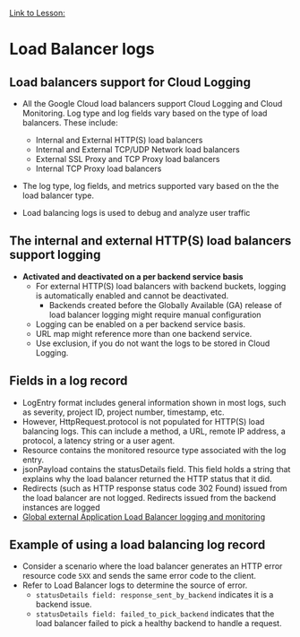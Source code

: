 [Link to Lesson:](https://www.cloudskillsboost.google/paths/15/course_templates/864/video/467977)

# Load Balancer logs

## Load balancers support for Cloud Logging
- All the Google Cloud load balancers support Cloud Logging and Cloud Monitoring. Log type and log fields vary based on the type of load balancers. These include:
    - Internal and External HTTP(S) load balancers
    - Internal and External TCP/UDP Network load balancers
    - External SSL Proxy and TCP Proxy load balancers
    - Internal TCP Proxy load balancers

- The log type, log fields, and metrics supported vary based on the the load balancer type.
- Load balancing logs is used to debug and analyze user traffic

## The internal and external HTTP(S) load balancers support logging
- **Activated and deactivated on a per backend service basis**
    - For external HTTP(S) load balancers with backend buckets, logging is automatically enabled and cannot be deactivated.
        - Backends created before the Globally Available (GA) release of load balancer logging might require manual configuration
    - Logging can be enabled on a per backend service basis.
    - URL map might reference more than one backend service.
    - Use exclusion, if you do not want the logs to be stored in Cloud Logging.

## Fields in a log record
- LogEntry format includes general information shown in most logs, such as
severity, project ID, project number, timestamp, etc.
- However, HttpRequest.protocol is not populated for HTTP(S) load balancing
logs. This can include a method, a URL, remote IP address, a protocol, a
latency string or a user agent.
- Resource contains the monitored resource type associated with the log entry.
- jsonPayload contains the statusDetails field. This field holds a string that
explains why the load balancer returned the HTTP status that it did.
- Redirects (such as HTTP response status code 302 Found) issued from the
load balancer are not logged. Redirects issued from the backend instances
are logged
- [Global external Application Load Balancer logging and monitoring](https://cloud.google.com/load-balancing/docs/https/https-logging-monitoring#what_is_logged)

## Example of using a load balancing log record
- Consider a scenario where the load balancer generates an HTTP error resource code `5XX` and sends the same error code to the client.
- Refer to Load Balancer logs to determine the source of error.
    - `statusDetails field: response_sent_by_backend` indicates it is a backend issue.
    - `statusDetails field: failed_to_pick_backend` indicates that the load balancer failed to pick a healthy backend to handle a request.
